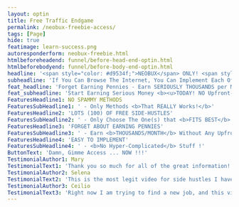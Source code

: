 ```yaml
---
layout: optin
title: Free Traffic Endgame
permalink: /neobux-freebie-access/
tags: [Page]
hide: true
featimage: learn-success.png
autoresponderform: neobux-freebie.html
htmlbeforeheadend: funnel/before-head-end-optin.html
htmlbeforebodyend: funnel/before-body-end-optin.html
headline: '<span style="color: #d9534f;">NEOBUX</span> ONLY! <span style="color: #d9534f;">FREE</span> Access: "100 EASY BUSINESS & SIDE-HUSTLES"-<span style="color: #d9534f;">NO INVESTMENT</span> NEEDED !'
subheadline: 'If You Can Browse The Internet, You Can Implement Each Of Them'
feat_headline: 'Forget Earning Pennies - Earn SERIOUSLY THOUSANDS per MONTH For $0 (ZERO)!'
feat_subheadline: 'Start Earning Serious Money <b><u>TODAY! NO Upfront-Costs Needed!</b></u> Watch The Complete Video-Course for <b><u>$0 (Normal Sales-Value: $49)</u></b></b>'
FeaturesHeadline1: NO SPAMMY METHODS
FeaturesSubHeadline1: ' - Only Methods <b>That REALLY Works!</b>'
FeaturesHeadline2: 'LOTS (100) OF FREE SIDE-HUSTLES'
FeaturesSubHeadline2: ' - Only Choose The One(s) that <b>FITS BEST</b> for you!'
FeaturesHeadline3: 'FORGET ABOUT EARNING PENNIES'
FeaturesSubHeadline3: ' - Earn <b>THOUSANDS/MONTH</b> Without Any Upfront Investments - You Can Start <b>TODAY !</b>'
FeaturesHeadline4: 'EASY TO IMPLEMENT'
FeaturesSubHeadline4: ' - <b>No Hyper-Complicated</b> Stuff !'
ButtonText: 'Damn, Gimme Access ... NOW !!!'
TestimonialAuthor1: Mary
TestimonialText1: 'Thank you so much for all of the great information! I definitely will be checking out a lot of these options!'
TestimonialAuthor2: Selena
TestimonialText2: 'This is the most legit video for side hustles I have ever seen...thank you'
TestimonialAuthor3: Ceilio
TestimonialText3: 'Right now I am trying to find a new job, and this video came in the right time, thank you!'
---
```

